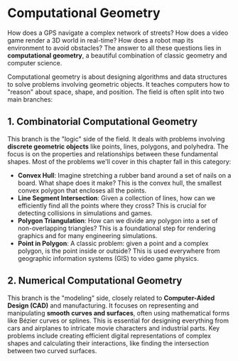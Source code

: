 # Computational Geometry

How does a GPS navigate a complex network of streets? How does a video game render a 3D world in real-time? How does a robot map its environment to avoid obstacles? The answer to all these questions lies in **computational geometry**, a beautiful combination of classic geometry and computer science.

Computational geometry is about designing algorithms and data structures to solve problems involving geometric objects. It teaches computers how to "reason" about space, shape, and position. The field is often split into two main branches:

## 1. Combinatorial Computational Geometry

This branch is the "logic" side of the field. It deals with problems involving **discrete geometric objects** like points, lines, polygons, and polyhedra. The focus is on the properties and relationships between these fundamental shapes. Most of the problems we'll cover in this chapter fall in this category:

* **Convex Hull**: Imagine stretching a rubber band around a set of nails on a board. What shape does it make? This is the convex hull, the smallest convex polygon that encloses all the points.
* **Line Segment Intersection**: Given a collection of lines, how can we efficiently find all the points where they cross? This is crucial for detecting collisions in simulations and games. 
* **Polygon Triangulation**: How can we divide any polygon into a set of non-overlapping triangles? This is a foundational step for rendering graphics and for many engineering simulations.
* **Point in Polygon**: A classic problem: given a point and a complex polygon, is the point inside or outside? This is used everywhere from geographic information systems (GIS) to video game physics.

## 2. Numerical Computational Geometry

This branch is the "modeling" side, closely related to **Computer-Aided Design (CAD)** and manufacturing. It focuses on representing and manipulating **smooth curves and surfaces**, often using mathematical forms like Bézier curves or splines. This is essential for designing everything from cars and airplanes to intricate movie characters and industrial parts. Key problems include creating efficient digital representations of complex shapes and calculating their interactions, like finding the intersection between two curved surfaces. 
